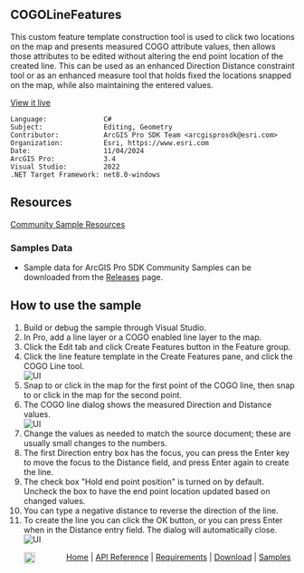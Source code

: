 ## COGOLineFeatures

<!-- TODO: Write a brief abstract explaining this sample -->
This custom feature template construction tool is used to click two locations on the map and presents measured COGO attribute values, then allows those attributes to be edited without altering the end point location of the created line. This can be used as an enhanced Direction Distance constraint tool or as an enhanced measure tool that holds fixed the locations snapped on the map, while also maintaining the entered values.  
  


<a href="https://pro.arcgis.com/en/pro-app/sdk/" target="_blank">View it live</a>

<!-- TODO: Fill this section below with metadata about this sample-->
```
Language:              C#
Subject:               Editing, Geometry
Contributor:           ArcGIS Pro SDK Team <arcgisprosdk@esri.com>
Organization:          Esri, https://www.esri.com
Date:                  11/04/2024
ArcGIS Pro:            3.4
Visual Studio:         2022
.NET Target Framework: net8.0-windows
```

## Resources

[Community Sample Resources](https://github.com/Esri/arcgis-pro-sdk-community-samples#resources)

### Samples Data

* Sample data for ArcGIS Pro SDK Community Samples can be downloaded from the [Releases](https://github.com/Esri/arcgis-pro-sdk-community-samples/releases) page.  

## How to use the sample
<!-- TODO: Explain how this sample can be used. To use images in this section, create the image file in your sample project's screenshots folder. Use relative url to link to this image using this syntax: ![My sample Image](FacePage/SampleImage.png) -->
1. Build or debug the sample through Visual Studio.
2. In Pro, add a line layer or a COGO enabled line layer to the map.  
3. Click the Edit tab and click Create Features button in the Feature group.  
4. Click the line feature template in the Create Features pane, and click the COGO Line tool.    
![UI](Screenshots/Screen01.png)  
5. Snap to or click in the map for the first point of the COGO line, then snap to or click in the map for the second point.  
6. The COGO line dialog shows the measured Direction and Distance values.  
![UI](Screenshots/Screen02.png)    
7. Change the values as needed to match the source document; these are usually small changes to the numbers.  
8. The first Direction entry box has the focus, you can press the Enter key to move the focus to the Distance field, and press Enter again to create the line.  
9. The check box "Hold end point position" is turned on by default. Uncheck the box to have the end point location updated based on changed values.  
10. You can type a negative distance to reverse the direction of the line.  
11. To create the line you can click the OK button, or you can press Enter when in the Distance entry field. The dialog will automatically close.  
![UI](Screenshots/Screen03.png)  
  

<!-- End -->

&nbsp;&nbsp;&nbsp;&nbsp;&nbsp;&nbsp;<img src="https://esri.github.io/arcgis-pro-sdk/images/ArcGISPro.png"  alt="ArcGIS Pro SDK for Microsoft .NET Framework" height = "20" width = "20" align="top"  >
&nbsp;&nbsp;&nbsp;&nbsp;&nbsp;&nbsp;&nbsp;&nbsp;&nbsp;&nbsp;&nbsp;&nbsp;
[Home](https://github.com/Esri/arcgis-pro-sdk/wiki) | <a href="https://pro.arcgis.com/en/pro-app/latest/sdk/api-reference" target="_blank">API Reference</a> | [Requirements](https://github.com/Esri/arcgis-pro-sdk/wiki#requirements) | [Download](https://github.com/Esri/arcgis-pro-sdk/wiki#installing-arcgis-pro-sdk-for-net) | <a href="https://github.com/esri/arcgis-pro-sdk-community-samples" target="_blank">Samples</a>
